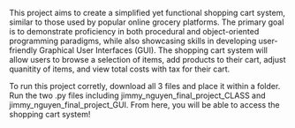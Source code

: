 This project aims to create a simplified yet functional shopping cart system, similar to those used by popular online grocery platforms. The primary goal is to demonstrate proficiency in both procedural and object-oriented programming paradigms, while also showcasing skills in developing user-friendly Graphical User Interfaces (GUI). The shopping cart system will allow users to browse a selection of items, add products to their cart, adjust quanitity of items, and view total costs with tax for their cart.

To run this project corretly, download all 3 files and place it within a folder. Run the two .py files including jimmy_nguyen_final_project_CLASS and jimmy_nguyen_final_project_GUI. From here, you will be able to access the shopping cart system!

